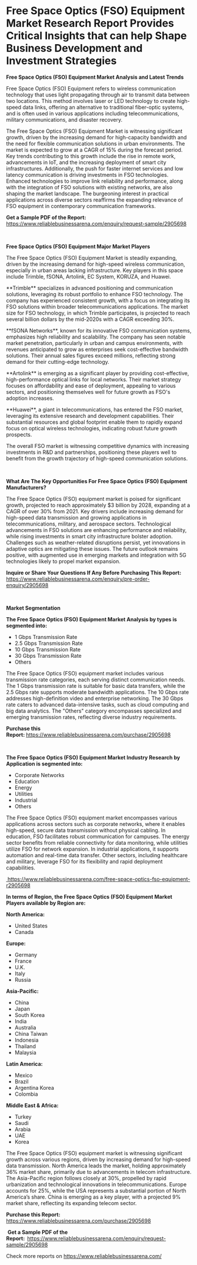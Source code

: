 <p><h1>Free Space Optics (FSO) Equipment Market Research Report Provides Critical Insights that can help Shape Business Development and Investment Strategies</h1></p><p><strong>Free Space Optics (FSO) Equipment Market Analysis and Latest Trends</strong></p>
<p><p>Free Space Optics (FSO) Equipment refers to wireless communication technology that uses light propagating through air to transmit data between two locations. This method involves laser or LED technology to create high-speed data links, offering an alternative to traditional fiber-optic systems, and is often used in various applications including telecommunications, military communications, and disaster recovery.</p><p>The Free Space Optics (FSO) Equipment Market is witnessing significant growth, driven by the increasing demand for high-capacity bandwidth and the need for flexible communication solutions in urban environments. The market is expected to grow at a CAGR of 15% during the forecast period. Key trends contributing to this growth include the rise in remote work, advancements in IoT, and the increasing deployment of smart city infrastructures. Additionally, the push for faster internet services and low latency communication is driving investments in FSO technologies. Enhanced technologies to improve link reliability and performance, along with the integration of FSO solutions with existing networks, are also shaping the market landscape. The burgeoning interest in practical applications across diverse sectors reaffirms the expanding relevance of FSO equipment in contemporary communication frameworks.</p></p>
<p><strong>Get a Sample PDF of the Report:&nbsp;</strong> <a href="https://www.reliablebusinessarena.com/enquiry/request-sample/2905698?utm_campaign=2461&utm_medium=2&utm_source=Github&utm_content=ia&utm_term=12032025&utm_id=free-space-optics-fso-equipment">https://www.reliablebusinessarena.com/enquiry/request-sample/2905698</a></p>
<p>&nbsp;</p>
<p><strong>Free Space Optics (FSO) Equipment Major Market Players</strong></p>
<p><p>The Free Space Optics (FSO) Equipment Market is steadily expanding, driven by the increasing demand for high-speed wireless communication, especially in urban areas lacking infrastructure. Key players in this space include Trimble, fSONA, Artolink, EC System, KORUZA, and Huawei.</p><p>**Trimble** specializes in advanced positioning and communication solutions, leveraging its robust portfolio to enhance FSO technology. The company has experienced consistent growth, with a focus on integrating its FSO solutions within broader telecommunications applications. The market size for FSO technology, in which Trimble participates, is projected to reach several billion dollars by the mid-2020s with a CAGR exceeding 30%.</p><p>**fSONA Networks**, known for its innovative FSO communication systems, emphasizes high reliability and scalability. The company has seen notable market penetration, particularly in urban and campus environments, with revenues anticipated to grow as enterprises seek cost-effective bandwidth solutions. Their annual sales figures exceed millions, reflecting strong demand for their cutting-edge technology.</p><p>**Artolink** is emerging as a significant player by providing cost-effective, high-performance optical links for local networks. Their market strategy focuses on affordability and ease of deployment, appealing to various sectors, and positioning themselves well for future growth as FSO's adoption increases.</p><p>**Huawei**, a giant in telecommunications, has entered the FSO market, leveraging its extensive research and development capabilities. Their substantial resources and global footprint enable them to rapidly expand focus on optical wireless technologies, indicating robust future growth prospects.</p><p>The overall FSO market is witnessing competitive dynamics with increasing investments in R&D and partnerships, positioning these players well to benefit from the growth trajectory of high-speed communication solutions.</p></p>
<p>&nbsp;</p>
<p><strong>What Are The Key Opportunities For Free Space Optics (FSO) Equipment Manufacturers?</strong></p>
<p><p>The Free Space Optics (FSO) equipment market is poised for significant growth, projected to reach approximately $3 billion by 2028, expanding at a CAGR of over 30% from 2021. Key drivers include increasing demand for high-speed data transmission and growing applications in telecommunications, military, and aerospace sectors. Technological advancements in FSO solutions are enhancing performance and reliability, while rising investments in smart city infrastructure bolster adoption. Challenges such as weather-related disruptions persist, yet innovations in adaptive optics are mitigating these issues. The future outlook remains positive, with augmented use in emerging markets and integration with 5G technologies likely to propel market expansion.</p></p>
<p><strong>Inquire or Share Your Questions If Any Before Purchasing This Report:</strong> <a href="https://www.reliablebusinessarena.com/enquiry/pre-order-enquiry/2905698?utm_campaign=2461&utm_medium=2&utm_source=Github&utm_content=ia&utm_term=12032025&utm_id=free-space-optics-fso-equipment">https://www.reliablebusinessarena.com/enquiry/pre-order-enquiry/2905698</a></p>
<p>&nbsp;</p>
<p><strong>Market Segmentation</strong></p>
<p><strong>The Free Space Optics (FSO) Equipment Market Analysis by types is segmented into:</strong></p>
<p><ul><li>1 Gbps Transmission Rate</li><li>2.5 Gbps Transmission Rate</li><li>10 Gbps Transmission Rate</li><li>30 Gbps Transmission Rate</li><li>Others</li></ul></p>
<p><p>The Free Space Optics (FSO) equipment market includes various transmission rate categories, each serving distinct communication needs. The 1 Gbps transmission rate is suitable for basic data transfers, while the 2.5 Gbps rate supports moderate bandwidth applications. The 10 Gbps rate addresses high-definition video and enterprise networking. The 30 Gbps rate caters to advanced data-intensive tasks, such as cloud computing and big data analytics. The "Others" category encompasses specialized and emerging transmission rates, reflecting diverse industry requirements.</p></p>
<p><strong>Purchase this Report:&nbsp;</strong><a href="https://www.reliablebusinessarena.com/purchase/2905698?utm_campaign=2461&utm_medium=2&utm_source=Github&utm_content=ia&utm_term=12032025&utm_id=free-space-optics-fso-equipment">https://www.reliablebusinessarena.com/purchase/2905698</a></p>
<p>&nbsp;</p>
<p><strong>The Free Space Optics (FSO) Equipment Market Industry Research by Application is segmented into:</strong></p>
<p><ul><li>Corporate Networks</li><li>Education</li><li>Energy</li><li>Utilities</li><li>Industrial</li><li>Others</li></ul></p>
<p><p>The Free Space Optics (FSO) equipment market encompasses various applications across sectors such as corporate networks, where it enables high-speed, secure data transmission without physical cabling. In education, FSO facilitates robust communication for campuses. The energy sector benefits from reliable connectivity for data monitoring, while utilities utilize FSO for network expansion. In industrial applications, it supports automation and real-time data transfer. Other sectors, including healthcare and military, leverage FSO for its flexibility and rapid deployment capabilities.</p></p>
<p><a href="https://www.reliablebusinessarena.com/free-space-optics-fso-equipment-r2905698?utm_campaign=2461&utm_medium=2&utm_source=Github&utm_content=ia&utm_term=12032025&utm_id=free-space-optics-fso-equipment">&nbsp;https://www.reliablebusinessarena.com/free-space-optics-fso-equipment-r2905698</a></p>
<p><strong>In terms of Region, the Free Space Optics (FSO) Equipment Market Players available by Region are:</strong></p>
<p>
    <p> <strong> North America: </strong>
        <ul>
            <li>United States</li>
            <li>Canada</li>
        </ul>
        </p> 
    <p> <strong> Europe: </strong>
        <ul>
            <li>Germany</li>
            <li>France</li>
            <li>U.K.</li>
            <li>Italy</li>
            <li>Russia</li>
        </ul>
        </p> 
    <p> <strong> Asia-Pacific: </strong>
        <ul>
            <li>China</li>
            <li>Japan</li>
            <li>South Korea</li>
            <li>India</li>
            <li>Australia</li>
            <li>China Taiwan</li>
            <li>Indonesia</li>
            <li>Thailand</li>
            <li>Malaysia</li>
        </ul>
        </p> 
    <p> <strong> Latin America: </strong>
        <ul>
            <li>Mexico</li>
            <li>Brazil</li>
            <li>Argentina Korea</li>
            <li>Colombia</li>
        </ul>
        </p> 
    <p> <strong> Middle East & Africa: </strong>
        <ul>
            <li>Turkey</li>
            <li>Saudi</li>
            <li>Arabia</li>
            <li>UAE</li>
            <li>Korea</li>
        </ul>
    </p>
    </p>
<p><p>The Free Space Optics (FSO) equipment market is witnessing significant growth across various regions, driven by increasing demand for high-speed data transmission. North America leads the market, holding approximately 36% market share, primarily due to advancements in telecom infrastructure. The Asia-Pacific region follows closely at 30%, propelled by rapid urbanization and technological innovations in telecommunications. Europe accounts for 25%, while the USA represents a substantial portion of North America’s share. China is emerging as a key player, with a projected 9% market share, reflecting its expanding telecom sector.</p></p>
<p><strong>Purchase this Report: </strong><a href="https://www.reliablebusinessarena.com/purchase/2905698?utm_campaign=2461&utm_medium=2&utm_source=Github&utm_content=ia&utm_term=12032025&utm_id=free-space-optics-fso-equipment">https://www.reliablebusinessarena.com/purchase/2905698</a></p>
<p>&nbsp;<strong>Get a Sample PDF of the Report:&nbsp;&nbsp;</strong><a href="https://www.reliablebusinessarena.com/enquiry/request-sample/2905698?utm_campaign=2461&utm_medium=2&utm_source=Github&utm_content=ia&utm_term=12032025&utm_id=free-space-optics-fso-equipment">https://www.reliablebusinessarena.com/enquiry/request-sample/2905698</a></p>
<p><strong></strong></p>
<p>Check more reports on <a href="https://www.reliablebusinessarena.com/?utm_campaign=2461&utm_medium=2&utm_source=Github&utm_content=ia&utm_term=12032025&utm_id=free-space-optics-fso-equipment">https://www.reliablebusinessarena.com/</a></p>